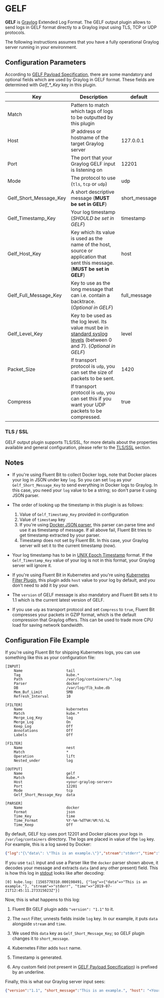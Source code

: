 # GELF

**GELF** is [Graylog](https://www.graylog.org/) Extended Log Format. The GELF output plugin allows to send logs in GELF format directly to a Graylog input using TLS, TCP or UDP protocols.

The following instructions assumes that you have a fully operational Graylog server running in your environment.

## Configuration Parameters

According to [GELF Payload Specification](https://docs.graylog.org/en/latest/pages/gelf.html#gelf-payload-specification), there are some mandatory and optional fields which are used by Graylog in GELF format. These fields are determined with _Gelf\_*\_Key_ key in this plugin.

| Key         | Description          | default           |
|-------------|----------------------|-------------------|
| Match       | Pattern to match which tags of logs to be outputted by this plugin |   |
| Host        | IP address or hostname of the target Graylog server | 127.0.0.1 |
| Port        | The port that your Graylog GELF input is listening on | 12201 |
| Mode        | The protocol to use (`tls`, `tcp` or `udp`) | udp |
| Gelf_Short_Message_Key  | A short descriptive message (**MUST be set in GELF**) | short_message |
| Gelf_Timestamp_Key | Your log timestamp (_SHOULD be set in GELF_) |timestamp |
| Gelf_Host_Key | Key which its value is used as the name of the host, source or application that sent this message. (**MUST be set in GELF**) | host |
| Gelf_Full_Message_Key | Key to use as the long message that can i.e. contain a backtrace. (_Optional in GELF_) | full_message |
| Gelf_Level_Key     | Key to be used as the log level. Its value must be in [standard syslog levels](https://en.wikipedia.org/wiki/Syslog#Severity_level) (between 0 and 7). (_Optional in GELF_) | level |
| Packet_Size | If transport protocol is `udp`, you can set the size of packets to be sent. | 1420 |
| Compress | If transport protocol is `udp`, you can set this if you want your UDP packets to be compressed. | true |

### TLS / SSL

GELF output plugin supports TLS/SSL, for more details about the properties available and general configuration, please refer to the [TLS/SSL](../configuration/tls_ssl.md) section.

## Notes

* If you're using Fluent Bit to collect Docker logs, note that Docker places your log in JSON under key `log`. So you can set `log` as your `Gelf_Short_Message_Key` to send everything in Docker logs to Graylog. In this case, you need your `log` value to be a string; so don't parse it using JSON parser.

* The order of looking up the timestamp in this plugin is as follows:

  1. Value of `Gelf_Timestamp_Key` provided in configuration
  2. Value of `timestamp` key
  3. If you're using [Docker JSON parser](https://docs.fluentbit.io/manual/v/1.2/parser/json), this parser can parse time and use it as timestamp of message. If all above fail, Fluent Bit tries to get timestamp extracted by your parser.
  4. Timestamp does not set by Fluent Bit. In this case, your Graylog server will set it to the current timestamp (now).

* Your log timestamp has to be in [UNIX Epoch Timestamp](https://en.wikipedia.org/wiki/Unix_time) format. If the `Gelf_Timestamp_Key` value of your log is not in this format, your Graylog server will ignore it.

* If you're using Fluent Bit in Kubernetes and you're using [Kubernetes Filter Plugin](https://docs.fluentbit.io/manual/v/1.2/filter/kubernetes), this plugin adds `host` value to your log by default, and you don't need to add it by your own.

* The `version` of GELF message is also mandatory and Fluent Bit sets it to 1.1 which is the current latest version of GELF.

* If you use `udp` as transport protocol and set `Compress` to `true`, Fluent Bit compresses your packets in GZIP format, which is the default compression that Graylog offers. This can be used to trade more CPU load for saving network bandwidth.

## Configuration File Example

If you're using Fluent Bit for shipping Kubernetes logs, you can use something like this as your configuration file:

```text
[INPUT]
    Name                    tail
    Tag                     kube.*
    Path                    /var/log/containers/*.log
    Parser                  docker
    DB                      /var/log/flb_kube.db
    Mem_Buf_Limit           5MB
    Refresh_Interval        10

[FILTER]
    Name                    kubernetes
    Match                   kube.*
    Merge_Log_Key           log
    Merge_Log               On
    Keep_Log                Off
    Annotations             Off
    Labels                  Off

[FILTER]
    Name                    nest
    Match                   *
    Operation               lift
    Nested_under            log

[OUTPUT]
    Name                    gelf
    Match                   kube.*
    Host                    <your-graylog-server>
    Port                    12201
    Mode                    tcp
    Gelf_Short_Message_Key  data

[PARSER]
    Name                    docker
    Format                  json
    Time_Key                time
    Time_Format             %Y-%m-%dT%H:%M:%S.%L
    Time_Keep               Off
```

By default, GELF tcp uses port 12201 and Docker places your logs in `/var/log/containers` directory. The logs are placed in value of the `log` key. For example, this is a log saved by Docker:
```JSON
{"log":"{\"data\": \"This is an example.\"}","stream":"stderr","time":"2019-07-21T12:45:11.273315023Z"}
```

If you use `tail` input and use a Parser like the `docker` parser shown above, it decodes your message and extracts `data` (and any other present) field. This is how this log in [stdout](stdout.md) looks like after decoding:

```text
[0] kube.log: [1565770310.000198491, {"log"=>{"data"=>"This is an example."}, "stream"=>"stderr", "time"=>"2019-07-21T12:45:11.273315023Z"}]
```

Now, this is what happens to this log:

1. Fluent Bit GELF plugin adds `"version": "1.1"` to it.

2. The `nest` Filter, unnests fields inside `log` key. In our example, it puts `data` alongside `stream` and `time`.

3. We used this `data` key as `Gelf_Short_Message_Key`; so GELF plugin changes it to `short_message`.

4. Kubernetes Filter adds `host` name.

5. Timestamp is generated.

6. Any custom field (not present in [GELF Payload Specification](https://docs.graylog.org/en/latest/pages/gelf.html#gelf-payload-specification)) is prefixed by an underline.

Finally, this is what our Graylog server input sees:

```JSON
{"version":"1.1", "short_message":"This is an example.", "host": "<Your Node Name>", "_stream":"stderr", "timestamp":1565770310.000199}
```

